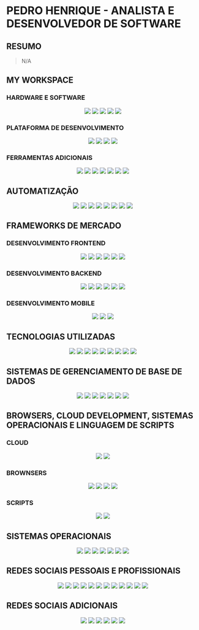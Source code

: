 # PEDRO HENRIQUE - ANALISTA E DESENVOLVEDOR DE SOFTWARE

## RESUMO
> N/A

## MY WORKSPACE

### HARDWARE E SOFTWARE
<p align="center">
    <img src="https://img.shields.io/badge/Intel-Core_i5_10th-0071C5?style=for-the-badge&logo=intel&logoColor=white" />
    <img src="https://img.shields.io/badge/RAM-16GB-%230071C5.svg?&style=for-the-badge&logoColor=white" />
    <img src="https://img.shields.io/badge/NVIDIA-GTX1650-76B900?style=for-the-badge&logo=nvidia&logoColor=white" />
    <img src="https://img.shields.io/badge/Windows-0078D6?style=for-the-badge&logo=windows&logoColor=white" />
    <img src="https://img.shields.io/badge/Linux-FCC624?style=for-the-badge&logo=linux&logoColor=black" />
</p>

### PLATAFORMA DE DESENVOLVIMENTO
<p align="center">
    <img src="https://img.shields.io/badge/IntelliJIDEA-000000.svg?style=for-the-badge&logo=intellij-idea&logoColor=white" />
    <img src="https://img.shields.io/badge/phpstorm-143?style=for-the-badge&logo=phpstorm&logoColor=black&color=black&labelColor=darkorchid" />
    <img src="https://img.shields.io/badge/pycharm-143?style=for-the-badge&logo=pycharm&logoColor=black&color=black&labelColor=green" />
    <img src="https://img.shields.io/badge/Visual_Studio_Code-0078D4?style=for-the-badge&logo=visual%20studio%20code&logoColor=white" />
</p>

### FERRAMENTAS ADICIONAIS
<p align="center">
    <img src="https://img.shields.io/badge/Adobe%20XD-FF61F6?style=for-the-badge&logo=Adobe%20XD&logoColor=white" />
    <img src="https://img.shields.io/badge/Adobe%20Illustrator-FF9A00?style=for-the-badge&logo=adobe%20illustrator&logoColor=white" />
    <img src="https://img.shields.io/badge/Adobe%20Photoshop-31A8FF?style=for-the-badge&logo=Adobe%20Photoshop&logoColor=black" />
    <img src="https://img.shields.io/badge/Microsoft_Office-D83B01?style=for-the-badge&logo=microsoft-office&logoColor=white" />
    <img src="https://img.shields.io/badge/Canva-%2300C4CC.svg?&style=for-the-badge&logo=Canva&logoColor=white" />
    <img src="https://img.shields.io/badge/Figma-F24E1E?style=for-the-badge&logo=figma&logoColor=white" />
    <img src="https://img.shields.io/badge/Postman-FF6C37?style=for-the-badge&logo=Postman&logoColor=white" />
</p>

## AUTOMATIZAÇÃO
<p align="center">
    <img src="https://img.shields.io/badge/Docker-2CA5E0?style=for-the-badge&logo=docker&logoColor=white" />
    <img src="https://img.shields.io/badge/kubernetes-326ce5.svg?&style=for-the-badge&logo=kubernetes&logoColor=white" />
    <img src="https://img.shields.io/badge/Apache_Kafka-231F20?style=for-the-badge&logo=apache-kafka&logoColor=white" />
    <img src="https://img.shields.io/badge/Jenkins-D24939?style=for-the-badge&logo=Jenkins&logoColor=white" />
    <img src="https://img.shields.io/badge/Nginx-009639?style=for-the-badge&logo=nginx&logoColor=white" />
    <img src="https://img.shields.io/badge/Git-F05032?style=for-the-badge&logo=git&logoColor=white" />
    <img src="https://img.shields.io/badge/npm-CB3837?style=for-the-badge&logo=npm&logoColor=white" />
    <img src="https://img.shields.io/badge/Yarn-2C8EBB?style=for-the-badge&logo=yarn&logoColor=white" />
</p>

## FRAMEWORKS DE MERCADO

### DESENVOLVIMENTO FRONTEND
<p align="center">
    <img src="https://img.shields.io/badge/Angular-DD0031?style=for-the-badge&logo=angular&logoColor=white" />
    <img src="https://img.shields.io/badge/AngularJS-E23237?style=for-the-badge&logo=angularjs&logoColor=white" />
    <img src="https://img.shields.io/badge/Bootstrap-563D7C?style=for-the-badge&logo=bootstrap&logoColor=white" />
    <img src="https://img.shields.io/badge/-materialize--css-ff69b4?style=for-the-badge&logo=materialize--css&logoColor=white" />
    <img src="https://img.shields.io/badge/React-20232A?style=for-the-badge&logo=react&logoColor=61DAFB" />
    <img src="https://img.shields.io/badge/jQuery-0769AD?style=for-the-badge&logo=jquery&logoColor=white" />
</p>


### DESENVOLVIMENTO BACKEND
<p align="center">
    <img src="https://img.shields.io/badge/Django-092E20?style=for-the-badge&logo=django&logoColor=white" />
    <img src="https://img.shields.io/badge/DJANGO-REST-ff1709?style=for-the-badge&logo=django&logoColor=white&color=ff1709&labelColor=gray" />
    <img src="https://img.shields.io/badge/Laravel-FF2D20?style=for-the-badge&logo=laravel&logoColor=white" />
    <img src="https://img.shields.io/badge/fastapi-109989?style=for-the-badge&logo=FASTAPI&logoColor=white" />
    <img src="https://img.shields.io/badge/Flask-000000?style=for-the-badge&logo=flask&logoColor=white" />
    <img src="https://img.shields.io/badge/Spring-6DB33F?style=for-the-badge&logo=spring&logoColor=white" />
</p>


### DESENVOLVIMENTO MOBILE
<p align="center">
    <img src="https://img.shields.io/badge/Ionic-3880FF?style=for-the-badge&logo=ionic&logoColor=white" />
    <img src="https://img.shields.io/badge/Flutter-02569B?style=for-the-badge&logo=flutter&logoColor=white" />
    <img src="https://img.shields.io/badge/React_Native-20232A?style=for-the-badge&logo=react&logoColor=61DAFB" />
</p>

## TECNOLOGIAS UTILIZADAS
<p align="center">
    <img src="https://img.shields.io/badge/HTML5-E34F26?style=for-the-badge&logo=html5&logoColor=white" />
    <img src="https://img.shields.io/badge/CSS3-1572B6?style=for-the-badge&logo=css3&logoColor=white" />
    <img src="https://img.shields.io/badge/JavaScript-323330?style=for-the-badge&logo=javascript&logoColor=F7DF1E" />
    <img src="https://img.shields.io/badge/TypeScript-007ACC?style=for-the-badge&logo=typescript&logoColor=white" />
    <img src="https://img.shields.io/badge/Java-ED8B00?style=for-the-badge&logo=java&logoColor=white" />
    <img src="https://img.shields.io/badge/PHP-777BB4?style=for-the-badge&logo=php&logoColor=white" />
    <img src="https://img.shields.io/badge/Python-3776AB?style=for-the-badge&logo=python&logoColor=white" />
    <img src="https://img.shields.io/badge/C%2B%2B-00599C?style=for-the-badge&logo=c%2B%2B&logoColor=white" />
    <img src="https://img.shields.io/badge/C-00599C?style=for-the-badge&logo=c&logoColor=white" />
</p>

## SISTEMAS DE GERENCIAMENTO DE BASE DE DADOS
<p align="center">
    <img src="https://img.shields.io/badge/MySQL-00000F?style=for-the-badge&logo=mysql&logoColor=white" />
    <img src="https://img.shields.io/badge/PostgreSQL-316192?style=for-the-badge&logo=postgresql&logoColor=white" />
    <img src="https://img.shields.io/badge/Microsoft%20SQL%20Sever-CC2927?style=for-the-badge&logo=microsoft%20sql%20server&logoColor=white" />
    <img src="https://img.shields.io/badge/Oracle-F80000?style=for-the-badge&logo=oracle&logoColor=red" />
    <img src="https://img.shields.io/badge/redis-CC0000.svg?&style=for-the-badge&logo=redis&logoColor=white" />
    <img src="https://img.shields.io/badge/MongoDB-4EA94B?style=for-the-badge&logo=mongodb&logoColor=white" />
    <img src="https://img.shields.io/badge/SQLite-07405E?style=for-the-badge&logo=sqlite&logoColor=white" />
</p>

## BROWSERS, CLOUD DEVELOPMENT, SISTEMAS OPERACIONAIS E LINGUAGEM DE SCRIPTS

### CLOUD
<p align="center">
    <img src="https://img.shields.io/badge/Amazon_AWS-232F3E?style=for-the-badge&logo=amazon-aws&logoColor=white" />
    <img src="https://img.shields.io/badge/Google_Cloud-4285F4?style=for-the-badge&logo=google-cloud&logoColor=white" />
</p>


### BROWNSERS
<p align="center">
    <img src="https://img.shields.io/badge/Google_chrome-4285F4?style=for-the-badge&logo=Google-chrome&logoColor=white" />
    <img src="https://img.shields.io/badge/Firefox_Browser-FF7139?style=for-the-badge&logo=Firefox-Browser&logoColor=white" />
    <img src="https://img.shields.io/badge/Microsoft_Edge-0078D7?style=for-the-badge&logo=Microsoft-edge&logoColor=white" />
    <img src="https://img.shields.io/badge/Opera-FF1B2D?style=for-the-badge&logo=Opera&logoColor=white" />
</p>

### SCRIPTS
<p align="center">
    <img src="https://img.shields.io/badge/Markdown-000000?style=for-the-badge&logo=markdown&logoColor=white" />
    <img src="https://img.shields.io/badge/Shell_Script-121011?style=for-the-badge&logo=gnu-bash&logoColor=white" />
</p>

## SISTEMAS OPERACIONAIS
<p align="center">
    <img src="https://img.shields.io/badge/Android-3DDC84?style=for-the-badge&logo=android&logoColor=white" />
    <img src="https://img.shields.io/badge/Windows-0078D6?style=for-the-badge&logo=windows&logoColor=white" />
    <img src="https://img.shields.io/badge/Alpine_Linux-0D597F?style=for-the-badge&logo=alpine-linux&logoColor=white" />
    <img src="https://img.shields.io/badge/Debian-A81D33?style=for-the-badge&logo=debian&logoColor=white" />
    <img src="https://img.shields.io/badge/Deepin-007CFF?style=for-the-badge&logo=deepin&logoColor=white" />
    <img src="https://img.shields.io/badge/Linux_Mint-87CF3E?style=for-the-badge&logo=linux-mint&logoColor=white" />
    <img src="https://img.shields.io/badge/Ubuntu-E95420?style=for-the-badge&logo=ubuntu&logoColor=white" />
</p>

## REDES SOCIAIS PESSOAIS E PROFISSIONAIS
<p align="center">
    <a href="mailto:pehhagah.1607@gmail.com" target="_blank"><img src="https://img.shields.io/badge/Gmail-D14836?style=for-the-badge&logo=gmail&logoColor=white"></a>
    <a href="https://www.linkedin.com/in/phmmiranda/" target="_blank"><img src="https://img.shields.io/badge/LinkedIn-0077B5?style=for-the-badge&logo=linkedin&logoColor=white"></a>
    <a href="phmiranda#6313" target="_blank"><img src="https://img.shields.io/badge/Discord-7289DA?style=for-the-badge&logo=discord&logoColor=white"></a>
    <a href="https://phmiranda.medium.com/" target="_blank"><img src="https://img.shields.io/badge/Medium-12100E?style=for-the-badge&logo=medium&logoColor=white"></a>
    <a href="https://github.com/phmiranda" target="_blank"><img src="https://img.shields.io/badge/GitHub-100000?style=for-the-badge&logo=github&logoColor=white"></a>
    <a href="https://gitlab.com/phmiranda" target="_blank"><img src="https://img.shields.io/badge/GitLab-330F63?style=for-the-badge&logo=gitlab&logoColor=white"></a>
    <a href="https://api.whatsapp.com/send?phone=5561985971259&text=Olá!" target="_blank"><img src="https://img.shields.io/badge/WhatsApp-25D366?style=for-the-badge&logo=whatsapp&logoColor=white"></a>
    <a href="https://t.me/phmiranda" target="_blank"><img src="https://img.shields.io/badge/Telegram-2CA5E0?style=for-the-badge&logo=telegram&logoColor=white"></a>
    <a href="https://www.youtube.com/channel/UCVx3WH6PEe2QtiXuwQoeGpA" target="_blank"><img src="https://img.shields.io/badge/YouTube-FF0000?style=for-the-badge&logo=youtube&logoColor=white"></a>
    <a href="https://www.twitch.tv/pehhagah" target="_blank"><img src="https://img.shields.io/badge/Twitch-9146FF?style=for-the-badge&logo=twitch&logoColor=white"></a>
    <a href="https://play.google.com/store/apps/developer?id=phmiranda" target="_blank"><img src="https://img.shields.io/badge/Google_Play-414141?style=for-the-badge&logo=google-play&logoColor=white"></a>
    <a href="https://play.google.com/store/apps/developer?id=phmiranda" target="_blank"><img src="https://img.shields.io/badge/App_Store-0D96F6?style=for-the-badge&logo=app-store&logoColor=white"></a>
</p>

## REDES SOCIAIS ADICIONAIS
<p align="center">
    <a href="" target="_blank"><img src="https://img.shields.io/badge/Netflix-E50914?style=for-the-badge&logo=netflix&logoColor=white"></a>
    <a href="" target="_blank"><img src="https://img.shields.io/badge/Crunchyroll-F47521?style=for-the-badge&logo=crunchyroll&logoColor=white"></a>
    <a href="" target="_blank"><img src="https://img.shields.io/badge/SoundCloud-FF3300?style=for-the-badge&logo=soundcloud&logoColor=white"></a>
    <a href="" target="_blank"><img src="https://img.shields.io/badge/Spotify-1ED760?&style=for-the-badge&logo=spotify&logoColor=white"></a>
    <a href="" target="_blank"><img src="https://img.shields.io/badge/PlayStation-003791?style=for-the-badge&logo=playstation&logoColor=white"></a>
    <a href="" target="_blank"><img src="https://img.shields.io/badge/Steam-000000?style=for-the-badge&logo=steam&logoColor=white"></a>
</p>